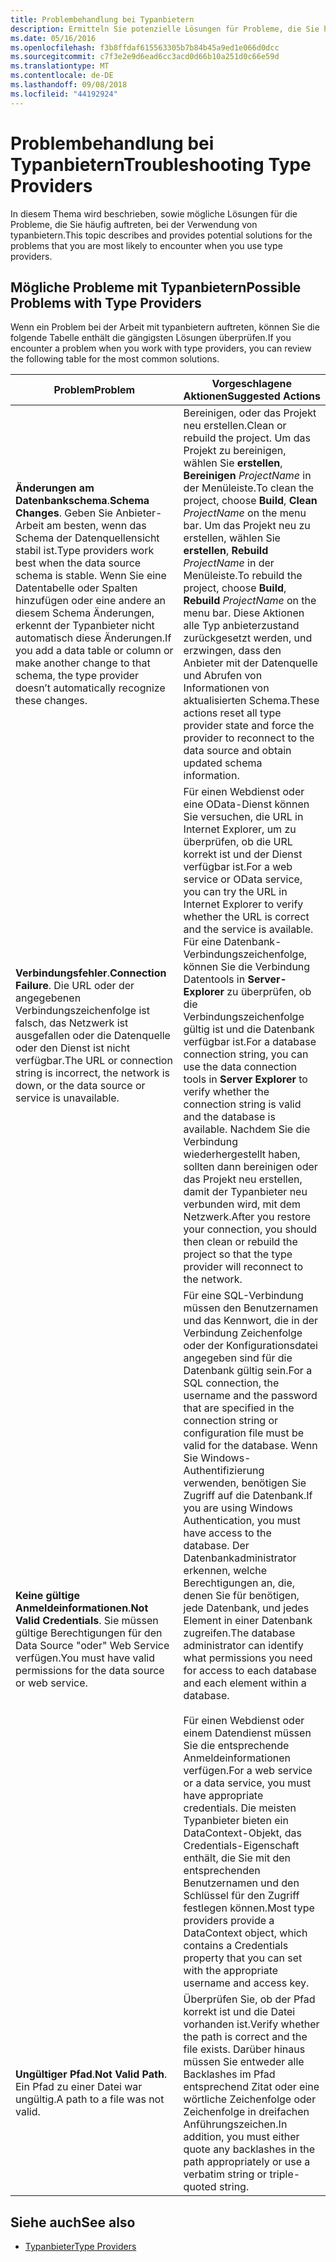 ```yaml
---
title: Problembehandlung bei Typanbietern
description: Ermitteln Sie potenzielle Lösungen für Probleme, die Sie häufig auftreten, wenn Sie Typanbieter in f# verwenden.
ms.date: 05/16/2016
ms.openlocfilehash: f3b8ffdaf615563305b7b84b45a9ed1e066d0dcc
ms.sourcegitcommit: c7f3e2e9d6ead6cc3acd0d66b10a251d0c66e59d
ms.translationtype: MT
ms.contentlocale: de-DE
ms.lasthandoff: 09/08/2018
ms.locfileid: "44192924"
---
```

# <a name="troubleshooting-type-providers"></a><span data-ttu-id="54916-103">Problembehandlung bei Typanbietern</span><span class="sxs-lookup"><span data-stu-id="54916-103">Troubleshooting Type Providers</span></span>

<span data-ttu-id="54916-104">In diesem Thema wird beschrieben, sowie mögliche Lösungen für die Probleme, die Sie häufig auftreten, bei der Verwendung von typanbietern.</span><span class="sxs-lookup"><span data-stu-id="54916-104">This topic describes and provides potential solutions for the problems that you are most likely to encounter when you use type providers.</span></span>

## <a name="possible-problems-with-type-providers"></a><span data-ttu-id="54916-105">Mögliche Probleme mit Typanbietern</span><span class="sxs-lookup"><span data-stu-id="54916-105">Possible Problems with Type Providers</span></span>

<span data-ttu-id="54916-106">Wenn ein Problem bei der Arbeit mit typanbietern auftreten, können Sie die folgende Tabelle enthält die gängigsten Lösungen überprüfen.</span><span class="sxs-lookup"><span data-stu-id="54916-106">If you encounter a problem when you work with type providers, you can review the following table for the most common solutions.</span></span>

|<span data-ttu-id="54916-107">Problem</span><span class="sxs-lookup"><span data-stu-id="54916-107">Problem</span></span>|<span data-ttu-id="54916-108">Vorgeschlagene Aktionen</span><span class="sxs-lookup"><span data-stu-id="54916-108">Suggested Actions</span></span>|
|-------|-----------------|
|<span data-ttu-id="54916-109">**Änderungen am Datenbankschema**.</span><span class="sxs-lookup"><span data-stu-id="54916-109">**Schema Changes**.</span></span> <span data-ttu-id="54916-110">Geben Sie Anbieter-Arbeit am besten, wenn das Schema der Datenquellensicht stabil ist.</span><span class="sxs-lookup"><span data-stu-id="54916-110">Type providers work best  when the data source schema is stable.</span></span> <span data-ttu-id="54916-111">Wenn Sie eine Datentabelle oder Spalten hinzufügen oder eine andere an diesem Schema Änderungen, erkennt der Typanbieter nicht automatisch diese Änderungen.</span><span class="sxs-lookup"><span data-stu-id="54916-111">If you add a data table or column or make another change to that schema, the type provider doesn’t automatically recognize these changes.</span></span>|<span data-ttu-id="54916-112">Bereinigen, oder das Projekt neu erstellen.</span><span class="sxs-lookup"><span data-stu-id="54916-112">Clean or rebuild the project.</span></span> <span data-ttu-id="54916-113">Um das Projekt zu bereinigen, wählen Sie **erstellen**, **Bereinigen** *ProjectName* in der Menüleiste.</span><span class="sxs-lookup"><span data-stu-id="54916-113">To clean the project, choose **Build**, **Clean** *ProjectName* on the menu bar.</span></span> <span data-ttu-id="54916-114">Um das Projekt neu zu erstellen, wählen Sie **erstellen**, **Rebuild** *ProjectName* in der Menüleiste.</span><span class="sxs-lookup"><span data-stu-id="54916-114">To rebuild the project, choose **Build**, **Rebuild** *ProjectName* on the menu bar.</span></span> <span data-ttu-id="54916-115">Diese Aktionen alle Typ anbieterzustand zurückgesetzt werden, und erzwingen, dass den Anbieter mit der Datenquelle und Abrufen von Informationen von aktualisierten Schema.</span><span class="sxs-lookup"><span data-stu-id="54916-115">These actions reset all type provider state and force the provider to reconnect to the data source and obtain updated schema information.</span></span>|
|<span data-ttu-id="54916-116">**Verbindungsfehler**.</span><span class="sxs-lookup"><span data-stu-id="54916-116">**Connection Failure**.</span></span> <span data-ttu-id="54916-117">Die URL oder der angegebenen Verbindungszeichenfolge ist falsch, das Netzwerk ist ausgefallen oder die Datenquelle oder den Dienst ist nicht verfügbar.</span><span class="sxs-lookup"><span data-stu-id="54916-117">The URL or connection string is incorrect, the network is down, or the data source or service is unavailable.</span></span>|<span data-ttu-id="54916-118">Für einen Webdienst oder eine OData-Dienst können Sie versuchen, die URL in Internet Explorer, um zu überprüfen, ob die URL korrekt ist und der Dienst verfügbar ist.</span><span class="sxs-lookup"><span data-stu-id="54916-118">For a web service or OData service, you can try the URL in Internet Explorer to verify whether the URL is correct and the service is available.</span></span> <span data-ttu-id="54916-119">Für eine Datenbank-Verbindungszeichenfolge, können Sie die Verbindung Datentools in **Server-Explorer** zu überprüfen, ob die Verbindungszeichenfolge gültig ist und die Datenbank verfügbar ist.</span><span class="sxs-lookup"><span data-stu-id="54916-119">For a database connection string, you can use the data connection tools in **Server Explorer** to verify whether the connection string is valid and the database is available.</span></span> <span data-ttu-id="54916-120">Nachdem Sie die Verbindung wiederhergestellt haben, sollten dann bereinigen oder das Projekt neu erstellen, damit der Typanbieter neu verbunden wird, mit dem Netzwerk.</span><span class="sxs-lookup"><span data-stu-id="54916-120">After you restore your connection, you should then clean or rebuild the project so that the type provider will reconnect to the network.</span></span>|
|<span data-ttu-id="54916-121">**Keine gültige Anmeldeinformationen**.</span><span class="sxs-lookup"><span data-stu-id="54916-121">**Not Valid Credentials**.</span></span> <span data-ttu-id="54916-122">Sie müssen gültige Berechtigungen für den Data Source "oder" Web Service verfügen.</span><span class="sxs-lookup"><span data-stu-id="54916-122">You must have valid permissions for the data source or web service.</span></span>|<span data-ttu-id="54916-123">Für eine SQL-Verbindung müssen den Benutzernamen und das Kennwort, die in der Verbindung Zeichenfolge oder der Konfigurationsdatei angegeben sind für die Datenbank gültig sein.</span><span class="sxs-lookup"><span data-stu-id="54916-123">For a SQL connection, the username and the password that are specified in the connection string or configuration file must be valid for the database.</span></span> <span data-ttu-id="54916-124">Wenn Sie Windows-Authentifizierung verwenden, benötigen Sie Zugriff auf die Datenbank.</span><span class="sxs-lookup"><span data-stu-id="54916-124">If you are using Windows Authentication, you must have access to the database.</span></span> <span data-ttu-id="54916-125">Der Datenbankadministrator erkennen, welche Berechtigungen an, die, denen Sie für benötigen, jede Datenbank, und jedes Element in einer Datenbank zugreifen.</span><span class="sxs-lookup"><span data-stu-id="54916-125">The database administrator can identify what permissions you need for access to each database and each element within a database.</span></span><br /><br /><span data-ttu-id="54916-126">Für einen Webdienst oder einem Datendienst müssen Sie die entsprechende Anmeldeinformationen verfügen.</span><span class="sxs-lookup"><span data-stu-id="54916-126">For a web service or a data service, you must have appropriate credentials.</span></span> <span data-ttu-id="54916-127">Die meisten Typanbieter bieten ein DataContext-Objekt, das Credentials-Eigenschaft enthält, die Sie mit den entsprechenden Benutzernamen und den Schlüssel für den Zugriff festlegen können.</span><span class="sxs-lookup"><span data-stu-id="54916-127">Most type providers provide a DataContext object, which contains a Credentials property that you can set with the appropriate username and access key.</span></span>|
|<span data-ttu-id="54916-128">**Ungültiger Pfad**.</span><span class="sxs-lookup"><span data-stu-id="54916-128">**Not Valid Path**.</span></span> <span data-ttu-id="54916-129">Ein Pfad zu einer Datei war ungültig.</span><span class="sxs-lookup"><span data-stu-id="54916-129">A path to a file was not valid.</span></span>|<span data-ttu-id="54916-130">Überprüfen Sie, ob der Pfad korrekt ist und die Datei vorhanden ist.</span><span class="sxs-lookup"><span data-stu-id="54916-130">Verify whether the path is correct and the file exists.</span></span> <span data-ttu-id="54916-131">Darüber hinaus müssen Sie entweder alle Backlashes im Pfad entsprechend Zitat oder eine wörtliche Zeichenfolge oder Zeichenfolge in dreifachen Anführungszeichen.</span><span class="sxs-lookup"><span data-stu-id="54916-131">In addition, you must either quote any backlashes in the path appropriately or use a verbatim string or triple-quoted string.</span></span>|

## <a name="see-also"></a><span data-ttu-id="54916-132">Siehe auch</span><span class="sxs-lookup"><span data-stu-id="54916-132">See also</span></span>

- [<span data-ttu-id="54916-133">Typanbieter</span><span class="sxs-lookup"><span data-stu-id="54916-133">Type Providers</span></span>](index.md)

